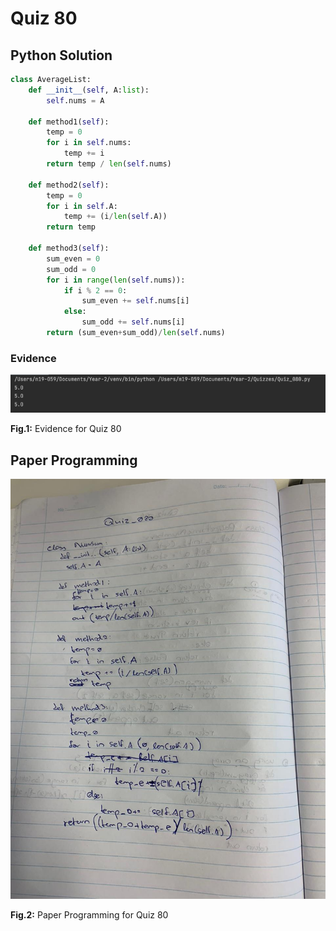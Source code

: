 # Quiz 80

## Python Solution 
```.py
class AverageList:
    def __init__(self, A:list):
        self.nums = A

    def method1(self):
        temp = 0
        for i in self.nums:
            temp += i
        return temp / len(self.nums)

    def method2(self):
        temp = 0
        for i in self.A:
            temp += (i/len(self.A))
        return temp

    def method3(self):
        sum_even = 0
        sum_odd = 0
        for i in range(len(self.nums)):
            if i % 2 == 0:
                sum_even += self.nums[i]
            else:
                sum_odd += self.nums[i]
        return (sum_even+sum_odd)/len(self.nums)
```

### Evidence
![](/Assets/Quiz_080_evidence.png)

**Fig.1:** Evidence for Quiz 80

## Paper Programming
![](/Assets/Quiz_080_papercode.jpeg)

**Fig.2:** Paper Programming for Quiz 80
